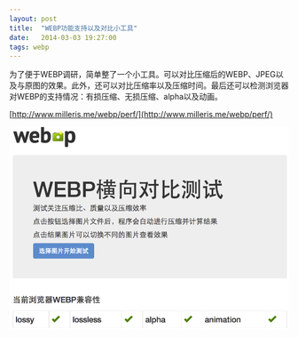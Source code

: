 ```yaml
---
layout: post
title:  "WEBP功能支持以及对比小工具"
date:   2014-03-03 19:27:00
tags: webp
---
```

为了便于WEBP调研，简单整了一个小工具。可以对比压缩后的WEBP、JPEG以及与原图的效果。此外，还可以对比压缩率以及压缩时间。最后还可以检测浏览器对WEBP的支持情况：有损压缩、无损压缩、alpha以及动画。

[http://www.milleris.me/webp/perf/](http://www.milleris.me/webp/perf/)

<img src="img/raw/webp-tool.png" srcset="img/resp/webp-tool-phone.png 500w 1x, img/resp/webp-tool-phone@2x.png 500w 2x, img/resp/webp-tool-tablet.png 800w 1x, img/resp/webp-tool-tablet@2x.png 800w 2x, img/resp/webp-tool-desktop.png 1050w 1x, img/resp/webp-tool-desktop@2x.png 1050w 2x">


